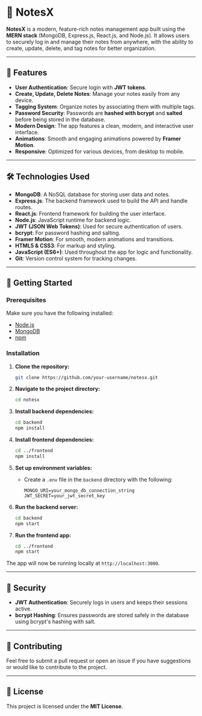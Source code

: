 # 📝 NotesX

**NotesX** is a modern, feature-rich notes management app built using the **MERN stack** (MongoDB, Express.js, React.js, and Node.js). It allows users to securely log in and manage their notes from anywhere, with the ability to create, update, delete, and tag notes for better organization.

---

## 🔑 Features
- **User Authentication**: Secure login with **JWT tokens**.
- **Create, Update, Delete Notes**: Manage your notes easily from any device.
- **Tagging System**: Organize notes by associating them with multiple tags.
- **Password Security**: Passwords are **hashed with bcrypt** and **salted** before being stored in the database.
- **Modern Design**: The app features a clean, modern, and interactive user interface.
- **Animations**: Smooth and engaging animations powered by **Framer Motion**.
- **Responsive**: Optimized for various devices, from desktop to mobile.

---

## 🛠️ Technologies Used

- **MongoDB**: A NoSQL database for storing user data and notes.
- **Express.js**: The backend framework used to build the API and handle routes.
- **React.js**: Frontend framework for building the user interface.
- **Node.js**: JavaScript runtime for backend logic.
- **JWT (JSON Web Tokens)**: Used for secure authentication of users.
- **bcrypt**: For password hashing and salting.
- **Framer Motion**: For smooth, modern animations and transitions.
- **HTML5 & CSS3**: For markup and styling.
- **JavaScript (ES6+)**: Used throughout the app for logic and functionality.
- **Git**: Version control system for tracking changes.

---

## 🚀 Getting Started

### Prerequisites
Make sure you have the following installed:
- [Node.js](https://nodejs.org/)
- [MongoDB](https://www.mongodb.com/)
- [npm](https://www.npmjs.com/)

### Installation

1. **Clone the repository:**
    ```bash
    git clone https://github.com/your-username/notesx.git
    ```

2. **Navigate to the project directory:**
    ```bash
    cd notesx
    ```

3. **Install backend dependencies:**
    ```bash
    cd backend
    npm install
    ```

4. **Install frontend dependencies:**
    ```bash
    cd ../frontend
    npm install
    ```

5. **Set up environment variables:**
   - Create a `.env` file in the `backend` directory with the following:
     ```
     MONGO_URI=your_mongo_db_connection_string
     JWT_SECRET=your_jwt_secret_key
     ```

6. **Run the backend server:**
    ```bash
    cd backend
    npm start
    ```

7. **Run the frontend app:**
    ```bash
    cd ../frontend
    npm start
    ```

The app will now be running locally at `http://localhost:3000`.

---

## 🔐 Security
- **JWT Authentication**: Securely logs in users and keeps their sessions active.
- **bcrypt Hashing**: Ensures passwords are stored safely in the database using bcrypt's hashing with salt.

---

## 🤝 Contributing

Feel free to submit a pull request or open an issue if you have suggestions or would like to contribute to the project.

---

## 📜 License

This project is licensed under the **MIT License**.